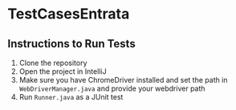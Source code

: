 # TestCasesEntrata
## Instructions to Run Tests

1. Clone the repository
2. Open the project in IntelliJ
3. Make sure you have ChromeDriver installed and set the path in `WebDriverManager.java` and provide your webdriver path
4. Run `Runner.java` as a JUnit test
